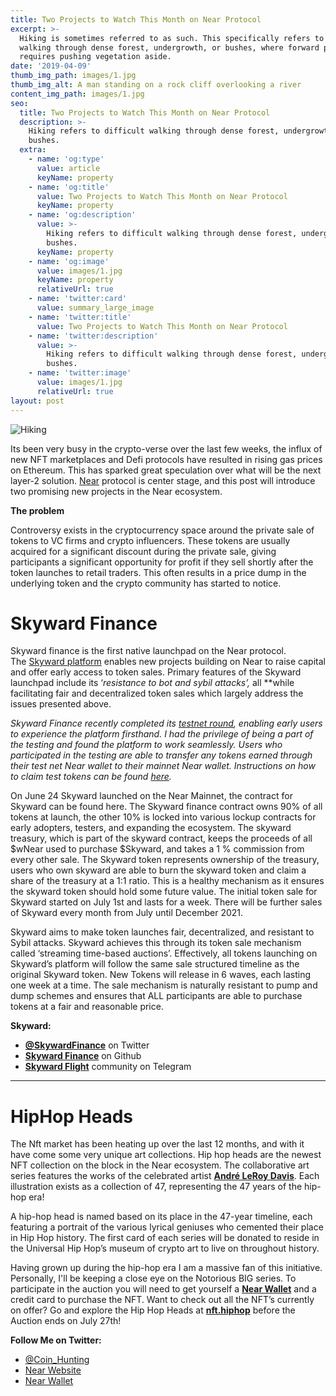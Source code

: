 ```yaml
---
title: Two Projects to Watch This Month on Near Protocol
excerpt: >-
  Hiking is sometimes referred to as such. This specifically refers to difficult
  walking through dense forest, undergrowth, or bushes, where forward progress
  requires pushing vegetation aside.
date: '2019-04-09'
thumb_img_path: images/1.jpg
thumb_img_alt: A man standing on a rock cliff overlooking a river
content_img_path: images/1.jpg
seo:
  title: Two Projects to Watch This Month on Near Protocol
  description: >-
    Hiking refers to difficult walking through dense forest, undergrowth, or
    bushes.
  extra:
    - name: 'og:type'
      value: article
      keyName: property
    - name: 'og:title'
      value: Two Projects to Watch This Month on Near Protocol
      keyName: property
    - name: 'og:description'
      value: >-
        Hiking refers to difficult walking through dense forest, undergrowth, or
        bushes.
      keyName: property
    - name: 'og:image'
      value: images/1.jpg
      keyName: property
      relativeUrl: true
    - name: 'twitter:card'
      value: summary_large_image
    - name: 'twitter:title'
      value: Two Projects to Watch This Month on Near Protocol
    - name: 'twitter:description'
      value: >-
        Hiking refers to difficult walking through dense forest, undergrowth, or
        bushes.
    - name: 'twitter:image'
      value: images/1.jpg
      relativeUrl: true
layout: post
---
```


![Hiking](/images/2.jpg)

Its been very busy in the crypto-verse over the last few weeks, the influx of new NFT marketplaces and Defi protocols have resulted in rising gas prices on Ethereum. This has sparked great speculation over what will be the next layer-2 solution. [Near](http://near.org/) protocol is center stage, and this post will introduce two promising new projects in the Near ecosystem.

**The problem**

Controversy exists in the cryptocurrency space around the private sale of tokens to VC firms and crypto influencers. These tokens are usually acquired for a significant discount during the private sale, giving participants a significant opportunity for profit if they sell shortly after the token launches to retail traders. This often results in a price dump in the underlying token and the crypto community has started to notice.

# **Skyward Finance**

Skyward finance is the first native launchpad on the Near protocol. The [Skyward platform](https://skyward.finance/launchpad/) enables new projects building on Near to raise capital and offer early access to token sales. Primary features of the Skyward launchpad include its ‘*resistance to bot and sybil attacks’,* all **while facilitating fair and decentralized token sales which largely address the issues presented above.

*Skyward Finance recently completed its [testnet round](https://skyward.finance/the-testing-is-done/), enabling early users to experience the platform firsthand. I had the privilege of being a part of the testing and found the platform to work seamlessly. Users who participated in the testing are able to transfer any tokens earned through their test net Near wallet to their mainnet Near wallet. Instructions on how to claim test tokens can be found [here](https://skyward.finance/claim-testnet-skyward/).*

On June 24 Skyward launched on the Near Mainnet, the contract for Skyward can be found here. The Skyward finance contract owns 90% of all tokens at launch, the other 10% is locked into various lockup contracts for early adopters, testers, and expanding the ecosystem. The skyward treasury, which is part of the skyward contract, keeps the proceeds of all $wNear used to purchase $Skyward, and takes a 1 % commission from every other sale. The Skyward token represents ownership of the treasury, users who own skyward are able to burn the skyward token and claim a share of the treasury at a 1:1 ratio. This is a healthy mechanism as it ensures the skyward token should hold some future value. The initial token sale for Skyward started on July 1st and lasts for a week. There will be further sales of Skyward every month from July until December 2021.

Skyward aims to make token launches fair, decentralized, and resistant to Sybil attacks. Skyward achieves this through its token sale mechanism called ‘streaming time-based auctions’. Effectively, all tokens launching on Skyward’s platform will follow the same sale structured timeline as the original Skyward token. New Tokens will release in 6 waves, each lasting one week at a time. The sale mechanism is naturally resistant to pump and dump schemes and ensures that ALL participants are able to purchase tokens at a fair and reasonable price.

**Skyward:**

- **[@SkywardFinance](https://twitter.com/skywardfinance)** on Twitter
- **[Skyward Finance](https://github.com/skyward-finance)** on Github
- **[Skyward Flight](https://t.me/skywardfinance)** community on Telegram
---------

# **HipHop Heads**

The Nft market has been heating up over the last 12 months, and with it have come some very unique art collections. Hip hop heads are the newest NFT collection on the block in the Near ecosystem. The collaborative art series features the works of the celebrated artist **[André LeRoy Davis](https://www.instagram.com/aldreday/)**. Each illustration exists as a collection of 47, representing the 47 years of the hip-hop era!

A hip-hop head is named based on its place in the 47-year timeline, each featuring a portrait of the various lyrical geniuses who cemented their place in Hip Hop history. The first card of each series will be donated to reside in the Universal Hip Hop’s museum of crypto art to live on throughout history.

Having grown up during the hip-hop era I am a massive fan of this initiative. Personally, I'll be keeping a close eye on the Notorious BIG series. To participate in the auction you will need to get yourself a **[Near Wallet](https://wallet.near.org/)** and a credit card to purchase the NFT. Want to check out all the NFT’s currently on offer? Go and explore the Hip Hop Heads at **[nft.hiphop](https://nft.hiphop/)** before the Auction ends on July 27th!

**Follow Me on Twitter:**

- [@Coin_Hunting](https://twitter.com/Coin_Hunting)
- [Near Website](http://near.org/)
- [Near Wallet](https://wallet.near.org/)